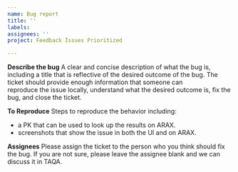 ```yaml
---
name: Bug report
title: ''
labels: 
assignees: ''
project: Feedback Issues Prioritized

---
```


**Describe the bug**
A clear and concise description of what the bug is, including a title that is reflective 
of the desired outcome of the bug.  The ticket should provide enough information that someone can  
reproduce the issue locally, understand what the desired outcome is, fix the bug, and close the ticket.

**To Reproduce**
Steps to reproduce the behavior including: 
- a PK that can be used to look up the results on ARAX.
- screenshots that show the issue in both the UI and on ARAX.

**Assignees**
Please assign the ticket to the person who you think should fix the bug.  If you are not sure,
please leave the assignee blank and we can discuss it in TAQA. 